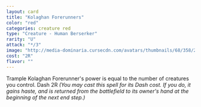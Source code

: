 ```yaml
---
layout: card
title: "Kolaghan Forerunners"
color: "red"
categories: creature red
type: "Creature - Human Berserker"
rarity: "U"
attack: "*/3"
image: "http://media-dominaria.cursecdn.com/avatars/thumbnails/68/358/200/283/635618444021952751.png"
cost: "2R"
flavor: ""
---
```


Trample
Kolaghan Forerunner's power is equal to the number of creatures you control.
Dash <span class="tip mana-icon mana-colorless-02" title="2 Colorless Mana">2</span><span class="tip mana-icon mana-red" title="1 Red Mana">R</span> <em>(You may cast this spell for its Dash cost. If you do, it gains haste, and is returned from the battlefield to its owner's hand at the beginning of the next end step.)</em>
